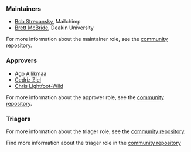 ### Maintainers

- [Bob Strecansky](https://github.com/bobstrecansky), Mailchimp
- [Brett McBride](https://github.com/brettmc), Deakin University

For more information about the maintainer role, see the [community repository](https://github.com/open-telemetry/community/blob/main/community-membership.md#maintainer).

### Approvers

- [Ago Allikmaa](https://github.com/agoallikmaa)
- [Cedriz Ziel](https://github.com/cedricziel)
- [Chris Lightfoot-Wild](https://github.com/ChrisLightfootWild)

For more information about the approver role, see the [community repository](https://github.com/open-telemetry/community/blob/main/community-membership.md#approver).

### Triagers


For more information about the triager role, see the [community repository](https://github.com/open-telemetry/community/blob/main/community-membership.md#triagers).

Find more information about the triager role in the [community repository](https://github.com/open-telemetry/community/blob/master/community-membership.md#triager)
